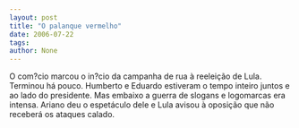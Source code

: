 ```yaml
---
layout: post
title: "O palanque vermelho"
date: 2006-07-22
tags: 
author: None
---
```

O com?cio marcou o in?cio da campanha de rua à reeleição de Lula. Terminou há pouco.
Humberto e Eduardo estiveram o tempo inteiro juntos e ao lado do presidente. Mas embaixo a guerra de slogans e logomarcas era intensa.
Ariano deu o espetáculo dele e Lula avisou à oposição que não receberá os ataques calado. 